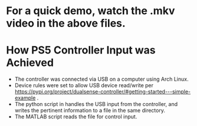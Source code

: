 # For a quick demo, watch the .mkv video in the above files.
# How PS5 Controller Input was Achieved

  - The controller was connected via USB on a computer using Arch Linux.
  - Device rules were set to allow USB device read/write per https://pypi.org/project/dualsense-controller/#getting-started---simple-example .
  - The python script in handles the USB input from the controller, and writes the pertinent information to a file in the same directory.
  - The MATLAB script reads the file for control input.

